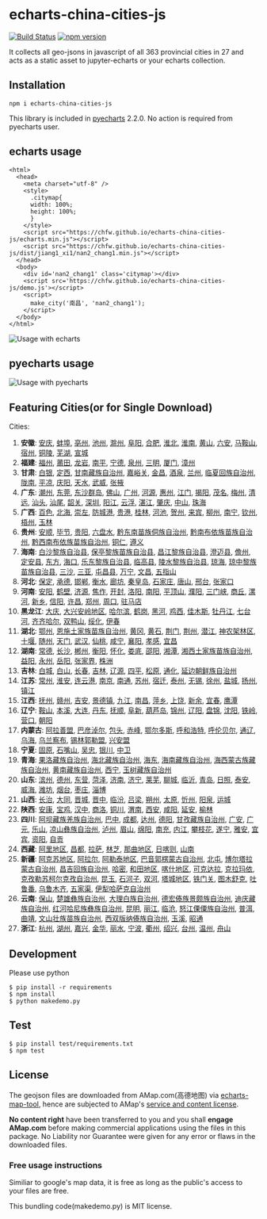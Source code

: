 # echarts-china-cities-js

[![Build Status](https://travis-ci.org/chfw/echarts-china-cities-js.svg?branch=master)](https://travis-ci.org/chfw/echarts-china-cities-js) [![npm version](https://badge.fury.io/js/echarts-china-cities-js.svg)](https://badge.fury.io/js/echarts-china-cities-js)

It collects all geo-jsons in javascript of all 363 provincial cities
in 27 and acts as a static asset to jupyter-echarts or your
echarts collection.

## Installation

```
npm i echarts-china-cities-js
```

This library is included in [pyecharts](https://github.com/chenjiandongx/pyecharts) 2.2.0. No action is required from pyecharts user.

## echarts usage

```
<html>
  <head>
    <meta charset="utf-8" />
	<style>
	  .citymap{
	  width: 100%;
	  height: 100%;
	  }
	</style>
  	<script src="https://chfw.github.io/echarts-china-cities-js/echarts.min.js"></script>
	<script src="https://chfw.github.io/echarts-china-cities-js/dist/jiang1_xi1/nan2_chang1.min.js"></script>
  </head>
  <body>
	<div id='nan2_chang1' class='citymap'></div>
	<script src='https://chfw.github.io/echarts-china-cities-js/demo.js'></script>
	<script>
	  make_city('南昌', 'nan2_chang1');
	</script>
  </body>
</html>
```

![Usage with echarts](https://chfw.github.io/echarts-china-cities-js/nanchang.png)

## pyecharts usage

![Usage with pyecharts](https://user-images.githubusercontent.com/4280312/29755070-9bc9ae70-8b89-11e7-9bf2-bec09cb5f1a1.png)

## Featuring Cities(or for Single Download)

Cities:
1. **安徽**:
[安庆](https://chfw.github.io/echarts-china-cities-js/dist/an1_hui1/an1_qing4.min.js), [蚌埠](https://chfw.github.io/echarts-china-cities-js/dist/an1_hui1/bang4_bu4.min.js), [亳州](https://chfw.github.io/echarts-china-cities-js/dist/an1_hui1/bo2_zhou1.min.js), [池州](https://chfw.github.io/echarts-china-cities-js/dist/an1_hui1/chi2_zhou1.min.js), [滁州](https://chfw.github.io/echarts-china-cities-js/dist/an1_hui1/chu2_zhou1.min.js), [阜阳](https://chfw.github.io/echarts-china-cities-js/dist/an1_hui1/fu4_yang2.min.js), [合肥](https://chfw.github.io/echarts-china-cities-js/dist/an1_hui1/he2_fei2.min.js), [淮北](https://chfw.github.io/echarts-china-cities-js/dist/an1_hui1/huai2_bei3.min.js), [淮南](https://chfw.github.io/echarts-china-cities-js/dist/an1_hui1/huai2_nan2.min.js), [黄山](https://chfw.github.io/echarts-china-cities-js/dist/an1_hui1/huang2_shan1.min.js), [六安](https://chfw.github.io/echarts-china-cities-js/dist/an1_hui1/liu4_an1.min.js), [马鞍山](https://chfw.github.io/echarts-china-cities-js/dist/an1_hui1/ma3_an1_shan1.min.js), [宿州](https://chfw.github.io/echarts-china-cities-js/dist/an1_hui1/su4_zhou1.min.js), [铜陵](https://chfw.github.io/echarts-china-cities-js/dist/an1_hui1/tong2_ling2.min.js), [芜湖](https://chfw.github.io/echarts-china-cities-js/dist/an1_hui1/wu2_hu2.min.js), [宣城](https://chfw.github.io/echarts-china-cities-js/dist/an1_hui1/xuan1_cheng2.min.js)
2. **福建**:
[福州](https://chfw.github.io/echarts-china-cities-js/dist/fu2_jian4/fu2_zhou1.min.js), [莆田](https://chfw.github.io/echarts-china-cities-js/dist/fu2_jian4/fu3_tian2.min.js), [龙岩](https://chfw.github.io/echarts-china-cities-js/dist/fu2_jian4/long2_yan2.min.js), [南平](https://chfw.github.io/echarts-china-cities-js/dist/fu2_jian4/nan2_ping2.min.js), [宁德](https://chfw.github.io/echarts-china-cities-js/dist/fu2_jian4/ning2_de2.min.js), [泉州](https://chfw.github.io/echarts-china-cities-js/dist/fu2_jian4/quan2_zhou1.min.js), [三明](https://chfw.github.io/echarts-china-cities-js/dist/fu2_jian4/san1_ming2.min.js), [厦门](https://chfw.github.io/echarts-china-cities-js/dist/fu2_jian4/sha4_men2.min.js), [漳州](https://chfw.github.io/echarts-china-cities-js/dist/fu2_jian4/zhang1_zhou1.min.js)
3. **甘肃**:
[白银](https://chfw.github.io/echarts-china-cities-js/dist/gan1_su4/bai2_yin2.min.js), [定西](https://chfw.github.io/echarts-china-cities-js/dist/gan1_su4/ding4_xi1.min.js), [甘南藏族自治州](https://chfw.github.io/echarts-china-cities-js/dist/gan1_su4/gan1_nan2_cang2_zu2_zi4_zhi4_zhou1.min.js), [嘉峪关](https://chfw.github.io/echarts-china-cities-js/dist/gan1_su4/jia1_yu4_guan1.min.js), [金昌](https://chfw.github.io/echarts-china-cities-js/dist/gan1_su4/jin1_chang1.min.js), [酒泉](https://chfw.github.io/echarts-china-cities-js/dist/gan1_su4/jiu3_quan2.min.js), [兰州](https://chfw.github.io/echarts-china-cities-js/dist/gan1_su4/lan2_zhou1.min.js), [临夏回族自治州](https://chfw.github.io/echarts-china-cities-js/dist/gan1_su4/lin2_xia4_hui2_zu2_zi4_zhi4_zhou1.min.js), [陇南](https://chfw.github.io/echarts-china-cities-js/dist/gan1_su4/long3_nan2.min.js), [平凉](https://chfw.github.io/echarts-china-cities-js/dist/gan1_su4/ping2_liang2.min.js), [庆阳](https://chfw.github.io/echarts-china-cities-js/dist/gan1_su4/qing4_yang2.min.js), [天水](https://chfw.github.io/echarts-china-cities-js/dist/gan1_su4/tian1_shui3.min.js), [武威](https://chfw.github.io/echarts-china-cities-js/dist/gan1_su4/wu3_wei1.min.js), [张掖](https://chfw.github.io/echarts-china-cities-js/dist/gan1_su4/zhang1_ye4.min.js)
4. **广东**:
[潮州](https://chfw.github.io/echarts-china-cities-js/dist/guang3_dong1/chao2_zhou1.min.js), [东莞](https://chfw.github.io/echarts-china-cities-js/dist/guang3_dong1/dong1_guan1.min.js), [东沙群岛](https://chfw.github.io/echarts-china-cities-js/dist/guang3_dong1/dong1_sha1_qun2_dao3.min.js), [佛山](https://chfw.github.io/echarts-china-cities-js/dist/guang3_dong1/fo2_shan1.min.js), [广州](https://chfw.github.io/echarts-china-cities-js/dist/guang3_dong1/guang3_zhou1.min.js), [河源](https://chfw.github.io/echarts-china-cities-js/dist/guang3_dong1/he2_yuan2.min.js), [惠州](https://chfw.github.io/echarts-china-cities-js/dist/guang3_dong1/hui4_zhou1.min.js), [江门](https://chfw.github.io/echarts-china-cities-js/dist/guang3_dong1/jiang1_men2.min.js), [揭阳](https://chfw.github.io/echarts-china-cities-js/dist/guang3_dong1/jie1_yang2.min.js), [茂名](https://chfw.github.io/echarts-china-cities-js/dist/guang3_dong1/mao4_ming2.min.js), [梅州](https://chfw.github.io/echarts-china-cities-js/dist/guang3_dong1/mei2_zhou1.min.js), [清远](https://chfw.github.io/echarts-china-cities-js/dist/guang3_dong1/qing1_yuan3.min.js), [汕头](https://chfw.github.io/echarts-china-cities-js/dist/guang3_dong1/shan4_tou2.min.js), [汕尾](https://chfw.github.io/echarts-china-cities-js/dist/guang3_dong1/shan4_wei3.min.js), [韶关](https://chfw.github.io/echarts-china-cities-js/dist/guang3_dong1/shao2_guan1.min.js), [深圳](https://chfw.github.io/echarts-china-cities-js/dist/guang3_dong1/shen1_zhen4.min.js), [阳江](https://chfw.github.io/echarts-china-cities-js/dist/guang3_dong1/yang2_jiang1.min.js), [云浮](https://chfw.github.io/echarts-china-cities-js/dist/guang3_dong1/yun2_fu2.min.js), [湛江](https://chfw.github.io/echarts-china-cities-js/dist/guang3_dong1/zhan4_jiang1.min.js), [肇庆](https://chfw.github.io/echarts-china-cities-js/dist/guang3_dong1/zhao4_qing4.min.js), [中山](https://chfw.github.io/echarts-china-cities-js/dist/guang3_dong1/zhong1_shan1.min.js), [珠海](https://chfw.github.io/echarts-china-cities-js/dist/guang3_dong1/zhu1_hai3.min.js)
5. **广西**:
[百色](https://chfw.github.io/echarts-china-cities-js/dist/guang3_xi1/bai3_se4.min.js), [北海](https://chfw.github.io/echarts-china-cities-js/dist/guang3_xi1/bei3_hai3.min.js), [崇左](https://chfw.github.io/echarts-china-cities-js/dist/guang3_xi1/chong2_zuo3.min.js), [防城港](https://chfw.github.io/echarts-china-cities-js/dist/guang3_xi1/fang2_cheng2_gang3.min.js), [贵港](https://chfw.github.io/echarts-china-cities-js/dist/guang3_xi1/gui4_gang3.min.js), [桂林](https://chfw.github.io/echarts-china-cities-js/dist/guang3_xi1/gui4_lin2.min.js), [河池](https://chfw.github.io/echarts-china-cities-js/dist/guang3_xi1/he2_chi2.min.js), [贺州](https://chfw.github.io/echarts-china-cities-js/dist/guang3_xi1/he4_zhou1.min.js), [来宾](https://chfw.github.io/echarts-china-cities-js/dist/guang3_xi1/lai2_bin1.min.js), [柳州](https://chfw.github.io/echarts-china-cities-js/dist/guang3_xi1/liu3_zhou1.min.js), [南宁](https://chfw.github.io/echarts-china-cities-js/dist/guang3_xi1/nan2_ning2.min.js), [钦州](https://chfw.github.io/echarts-china-cities-js/dist/guang3_xi1/qin1_zhou1.min.js), [梧州](https://chfw.github.io/echarts-china-cities-js/dist/guang3_xi1/wu2_zhou1.min.js), [玉林](https://chfw.github.io/echarts-china-cities-js/dist/guang3_xi1/yu4_lin2.min.js)
6. **贵州**:
[安顺](https://chfw.github.io/echarts-china-cities-js/dist/gui4_zhou1/an1_shun4.min.js), [毕节](https://chfw.github.io/echarts-china-cities-js/dist/gui4_zhou1/bi4_jie2.min.js), [贵阳](https://chfw.github.io/echarts-china-cities-js/dist/gui4_zhou1/gui4_yang2.min.js), [六盘水](https://chfw.github.io/echarts-china-cities-js/dist/gui4_zhou1/liu4_pan2_shui3.min.js), [黔东南苗族侗族自治州](https://chfw.github.io/echarts-china-cities-js/dist/gui4_zhou1/qian2_dong1_nan2_miao2_zu2_tong1_zu2_zi4_zhi4_zhou1.min.js), [黔南布依族苗族自治州](https://chfw.github.io/echarts-china-cities-js/dist/gui4_zhou1/qian2_nan2_bu4_yi1_zu2_miao2_zu2_zi4_zhi4_zhou1.min.js), [黔西南布依族苗族自治州](https://chfw.github.io/echarts-china-cities-js/dist/gui4_zhou1/qian2_xi1_nan2_bu4_yi1_zu2_miao2_zu2_zi4_zhi4_zhou1.min.js), [铜仁](https://chfw.github.io/echarts-china-cities-js/dist/gui4_zhou1/tong2_ren2.min.js), [遵义](https://chfw.github.io/echarts-china-cities-js/dist/gui4_zhou1/zun1_yi4.min.js)
7. **海南**:
[白沙黎族自治县](https://chfw.github.io/echarts-china-cities-js/dist/hai3_nan2/bai2_sha1_li2_zu2_zi4_zhi4_xian4.min.js), [保亭黎族苗族自治县](https://chfw.github.io/echarts-china-cities-js/dist/hai3_nan2/bao3_ting2_li2_zu2_miao2_zu2_zi4_zhi4_xian4.min.js), [昌江黎族自治县](https://chfw.github.io/echarts-china-cities-js/dist/hai3_nan2/chang1_jiang1_li2_zu2_zi4_zhi4_xian4.min.js), [澄迈县](https://chfw.github.io/echarts-china-cities-js/dist/hai3_nan2/cheng2_mai4_xian4.min.js), [儋州](https://chfw.github.io/echarts-china-cities-js/dist/hai3_nan2/dan1_zhou1.min.js), [定安县](https://chfw.github.io/echarts-china-cities-js/dist/hai3_nan2/ding4_an1_xian4.min.js), [东方](https://chfw.github.io/echarts-china-cities-js/dist/hai3_nan2/dong1_fang1.min.js), [海口](https://chfw.github.io/echarts-china-cities-js/dist/hai3_nan2/hai3_kou3.min.js), [乐东黎族自治县](https://chfw.github.io/echarts-china-cities-js/dist/hai3_nan2/le4_dong1_li2_zu2_zi4_zhi4_xian4.min.js), [临高县](https://chfw.github.io/echarts-china-cities-js/dist/hai3_nan2/lin2_gao1_xian4.min.js), [陵水黎族自治县](https://chfw.github.io/echarts-china-cities-js/dist/hai3_nan2/ling2_shui3_li2_zu2_zi4_zhi4_xian4.min.js), [琼海](https://chfw.github.io/echarts-china-cities-js/dist/hai3_nan2/qiong2_hai3.min.js), [琼中黎族苗族自治县](https://chfw.github.io/echarts-china-cities-js/dist/hai3_nan2/qiong2_zhong1_li2_zu2_miao2_zu2_zi4_zhi4_xian4.min.js), [三沙](https://chfw.github.io/echarts-china-cities-js/dist/hai3_nan2/san1_sha1.min.js), [三亚](https://chfw.github.io/echarts-china-cities-js/dist/hai3_nan2/san1_ya4.min.js), [屯昌县](https://chfw.github.io/echarts-china-cities-js/dist/hai3_nan2/tun2_chang1_xian4.min.js), [万宁](https://chfw.github.io/echarts-china-cities-js/dist/hai3_nan2/wan4_ning2.min.js), [文昌](https://chfw.github.io/echarts-china-cities-js/dist/hai3_nan2/wen2_chang1.min.js), [五指山](https://chfw.github.io/echarts-china-cities-js/dist/hai3_nan2/wu3_zhi3_shan1.min.js)
8. **河北**:
[保定](https://chfw.github.io/echarts-china-cities-js/dist/he2_bei3/bao3_ding4.min.js), [承德](https://chfw.github.io/echarts-china-cities-js/dist/he2_bei3/cheng2_de2.min.js), [邯郸](https://chfw.github.io/echarts-china-cities-js/dist/he2_bei3/han2_dan1.min.js), [衡水](https://chfw.github.io/echarts-china-cities-js/dist/he2_bei3/heng2_shui3.min.js), [廊坊](https://chfw.github.io/echarts-china-cities-js/dist/he2_bei3/lang2_fang1.min.js), [秦皇岛](https://chfw.github.io/echarts-china-cities-js/dist/he2_bei3/qin2_huang2_dao3.min.js), [石家庄](https://chfw.github.io/echarts-china-cities-js/dist/he2_bei3/shi2_jia1_zhuang1.min.js), [唐山](https://chfw.github.io/echarts-china-cities-js/dist/he2_bei3/tang2_shan1.min.js), [邢台](https://chfw.github.io/echarts-china-cities-js/dist/he2_bei3/xing2_tai2.min.js), [张家口](https://chfw.github.io/echarts-china-cities-js/dist/he2_bei3/zhang1_jia1_kou3.min.js)
9. **河南**:
[安阳](https://chfw.github.io/echarts-china-cities-js/dist/he2_nan2/an1_yang2.min.js), [鹤壁](https://chfw.github.io/echarts-china-cities-js/dist/he2_nan2/he4_bi4.min.js), [济源](https://chfw.github.io/echarts-china-cities-js/dist/he2_nan2/ji4_yuan2.min.js), [焦作](https://chfw.github.io/echarts-china-cities-js/dist/he2_nan2/jiao1_zuo4.min.js), [开封](https://chfw.github.io/echarts-china-cities-js/dist/he2_nan2/kai1_feng1.min.js), [洛阳](https://chfw.github.io/echarts-china-cities-js/dist/he2_nan2/luo4_yang2.min.js), [南阳](https://chfw.github.io/echarts-china-cities-js/dist/he2_nan2/nan2_yang2.min.js), [平顶山](https://chfw.github.io/echarts-china-cities-js/dist/he2_nan2/ping2_ding3_shan1.min.js), [濮阳](https://chfw.github.io/echarts-china-cities-js/dist/he2_nan2/pu2_yang2.min.js), [三门峡](https://chfw.github.io/echarts-china-cities-js/dist/he2_nan2/san1_men2_xia2.min.js), [商丘](https://chfw.github.io/echarts-china-cities-js/dist/he2_nan2/shang1_qiu1.min.js), [漯河](https://chfw.github.io/echarts-china-cities-js/dist/he2_nan2/ta4_he2.min.js), [新乡](https://chfw.github.io/echarts-china-cities-js/dist/he2_nan2/xin1_xiang1.min.js), [信阳](https://chfw.github.io/echarts-china-cities-js/dist/he2_nan2/xin4_yang2.min.js), [许昌](https://chfw.github.io/echarts-china-cities-js/dist/he2_nan2/xu3_chang1.min.js), [郑州](https://chfw.github.io/echarts-china-cities-js/dist/he2_nan2/zheng4_zhou1.min.js), [周口](https://chfw.github.io/echarts-china-cities-js/dist/he2_nan2/zhou1_kou3.min.js), [驻马店](https://chfw.github.io/echarts-china-cities-js/dist/he2_nan2/zhu4_ma3_dian4.min.js)
10. **黑龙江**:
[大庆](https://chfw.github.io/echarts-china-cities-js/dist/hei1_long2_jiang1/da4_qing4.min.js), [大兴安岭地区](https://chfw.github.io/echarts-china-cities-js/dist/hei1_long2_jiang1/da4_xing1_an1_ling2_di4_qu1.min.js), [哈尔滨](https://chfw.github.io/echarts-china-cities-js/dist/hei1_long2_jiang1/ha1_er3_bin1.min.js), [鹤岗](https://chfw.github.io/echarts-china-cities-js/dist/hei1_long2_jiang1/he4_gang3.min.js), [黑河](https://chfw.github.io/echarts-china-cities-js/dist/hei1_long2_jiang1/hei1_he2.min.js), [鸡西](https://chfw.github.io/echarts-china-cities-js/dist/hei1_long2_jiang1/ji1_xi1.min.js), [佳木斯](https://chfw.github.io/echarts-china-cities-js/dist/hei1_long2_jiang1/jia1_mu4_si1.min.js), [牡丹江](https://chfw.github.io/echarts-china-cities-js/dist/hei1_long2_jiang1/mu3_dan1_jiang1.min.js), [七台河](https://chfw.github.io/echarts-china-cities-js/dist/hei1_long2_jiang1/qi1_tai2_he2.min.js), [齐齐哈尔](https://chfw.github.io/echarts-china-cities-js/dist/hei1_long2_jiang1/qi2_qi2_ha1_er3.min.js), [双鸭山](https://chfw.github.io/echarts-china-cities-js/dist/hei1_long2_jiang1/shuang1_ya1_shan1.min.js), [绥化](https://chfw.github.io/echarts-china-cities-js/dist/hei1_long2_jiang1/sui1_hua4.min.js), [伊春](https://chfw.github.io/echarts-china-cities-js/dist/hei1_long2_jiang1/yi1_chun1.min.js)
11. **湖北**:
[鄂州](https://chfw.github.io/echarts-china-cities-js/dist/hu2_bei3/e4_zhou1.min.js), [恩施土家族苗族自治州](https://chfw.github.io/echarts-china-cities-js/dist/hu2_bei3/en1_shi1_tu3_jia1_zu2_miao2_zu2_zi4_zhi4_zhou1.min.js), [黄冈](https://chfw.github.io/echarts-china-cities-js/dist/hu2_bei3/huang2_gang1.min.js), [黄石](https://chfw.github.io/echarts-china-cities-js/dist/hu2_bei3/huang2_shi2.min.js), [荆门](https://chfw.github.io/echarts-china-cities-js/dist/hu2_bei3/jing1_men2.min.js), [荆州](https://chfw.github.io/echarts-china-cities-js/dist/hu2_bei3/jing1_zhou1.min.js), [潜江](https://chfw.github.io/echarts-china-cities-js/dist/hu2_bei3/qian2_jiang1.min.js), [神农架林区](https://chfw.github.io/echarts-china-cities-js/dist/hu2_bei3/shen2_nong2_jia4_lin2_qu1.min.js), [十堰](https://chfw.github.io/echarts-china-cities-js/dist/hu2_bei3/shi2_yan4.min.js), [随州](https://chfw.github.io/echarts-china-cities-js/dist/hu2_bei3/sui2_zhou1.min.js), [天门](https://chfw.github.io/echarts-china-cities-js/dist/hu2_bei3/tian1_men2.min.js), [武汉](https://chfw.github.io/echarts-china-cities-js/dist/hu2_bei3/wu3_han4.min.js), [仙桃](https://chfw.github.io/echarts-china-cities-js/dist/hu2_bei3/xian1_tao2.min.js), [咸宁](https://chfw.github.io/echarts-china-cities-js/dist/hu2_bei3/xian2_ning2.min.js), [襄阳](https://chfw.github.io/echarts-china-cities-js/dist/hu2_bei3/xiang1_yang2.min.js), [孝感](https://chfw.github.io/echarts-china-cities-js/dist/hu2_bei3/xiao4_gan3.min.js), [宜昌](https://chfw.github.io/echarts-china-cities-js/dist/hu2_bei3/yi2_chang1.min.js)
12. **湖南**:
[常德](https://chfw.github.io/echarts-china-cities-js/dist/hu2_nan2/chang2_de2.min.js), [长沙](https://chfw.github.io/echarts-china-cities-js/dist/hu2_nan2/chang2_sha1.min.js), [郴州](https://chfw.github.io/echarts-china-cities-js/dist/hu2_nan2/chen1_zhou1.min.js), [衡阳](https://chfw.github.io/echarts-china-cities-js/dist/hu2_nan2/heng2_yang2.min.js), [怀化](https://chfw.github.io/echarts-china-cities-js/dist/hu2_nan2/huai2_hua4.min.js), [娄底](https://chfw.github.io/echarts-china-cities-js/dist/hu2_nan2/lou2_di3.min.js), [邵阳](https://chfw.github.io/echarts-china-cities-js/dist/hu2_nan2/shao4_yang2.min.js), [湘潭](https://chfw.github.io/echarts-china-cities-js/dist/hu2_nan2/xiang1_tan2.min.js), [湘西土家族苗族自治州](https://chfw.github.io/echarts-china-cities-js/dist/hu2_nan2/xiang1_xi1_tu3_jia1_zu2_miao2_zu2_zi4_zhi4_zhou1.min.js), [益阳](https://chfw.github.io/echarts-china-cities-js/dist/hu2_nan2/yi4_yang2.min.js), [永州](https://chfw.github.io/echarts-china-cities-js/dist/hu2_nan2/yong3_zhou1.min.js), [岳阳](https://chfw.github.io/echarts-china-cities-js/dist/hu2_nan2/yue4_yang2.min.js), [张家界](https://chfw.github.io/echarts-china-cities-js/dist/hu2_nan2/zhang1_jia1_jie4.min.js), [株洲](https://chfw.github.io/echarts-china-cities-js/dist/hu2_nan2/zhu1_zhou1.min.js)
13. **吉林**:
[白城](https://chfw.github.io/echarts-china-cities-js/dist/ji2_lin2/bai2_cheng2.min.js), [白山](https://chfw.github.io/echarts-china-cities-js/dist/ji2_lin2/bai2_shan1.min.js), [长春](https://chfw.github.io/echarts-china-cities-js/dist/ji2_lin2/chang2_chun1.min.js), [吉林](https://chfw.github.io/echarts-china-cities-js/dist/ji2_lin2/ji2_lin2.min.js), [辽源](https://chfw.github.io/echarts-china-cities-js/dist/ji2_lin2/liao2_yuan2.min.js), [四平](https://chfw.github.io/echarts-china-cities-js/dist/ji2_lin2/si4_ping2.min.js), [松原](https://chfw.github.io/echarts-china-cities-js/dist/ji2_lin2/song1_yuan2.min.js), [通化](https://chfw.github.io/echarts-china-cities-js/dist/ji2_lin2/tong1_hua4.min.js), [延边朝鲜族自治州](https://chfw.github.io/echarts-china-cities-js/dist/ji2_lin2/yan2_bian1_zhao1_xian1_zu2_zi4_zhi4_zhou1.min.js)
14. **江苏**:
[常州](https://chfw.github.io/echarts-china-cities-js/dist/jiang1_su1/chang2_zhou1.min.js), [淮安](https://chfw.github.io/echarts-china-cities-js/dist/jiang1_su1/huai2_an1.min.js), [连云港](https://chfw.github.io/echarts-china-cities-js/dist/jiang1_su1/lian2_yun2_gang3.min.js), [南京](https://chfw.github.io/echarts-china-cities-js/dist/jiang1_su1/nan2_jing1.min.js), [南通](https://chfw.github.io/echarts-china-cities-js/dist/jiang1_su1/nan2_tong1.min.js), [苏州](https://chfw.github.io/echarts-china-cities-js/dist/jiang1_su1/su1_zhou1.min.js), [宿迁](https://chfw.github.io/echarts-china-cities-js/dist/jiang1_su1/su4_qian1.min.js), [泰州](https://chfw.github.io/echarts-china-cities-js/dist/jiang1_su1/tai4_zhou1.min.js), [无锡](https://chfw.github.io/echarts-china-cities-js/dist/jiang1_su1/wu2_xi2.min.js), [徐州](https://chfw.github.io/echarts-china-cities-js/dist/jiang1_su1/xu2_zhou1.min.js), [盐城](https://chfw.github.io/echarts-china-cities-js/dist/jiang1_su1/yan2_cheng2.min.js), [扬州](https://chfw.github.io/echarts-china-cities-js/dist/jiang1_su1/yang2_zhou1.min.js), [镇江](https://chfw.github.io/echarts-china-cities-js/dist/jiang1_su1/zhen4_jiang1.min.js)
15. **江西**:
[抚州](https://chfw.github.io/echarts-china-cities-js/dist/jiang1_xi1/fu3_zhou1.min.js), [赣州](https://chfw.github.io/echarts-china-cities-js/dist/jiang1_xi1/gan4_zhou1.min.js), [吉安](https://chfw.github.io/echarts-china-cities-js/dist/jiang1_xi1/ji2_an1.min.js), [景德镇](https://chfw.github.io/echarts-china-cities-js/dist/jiang1_xi1/jing3_de2_zhen4.min.js), [九江](https://chfw.github.io/echarts-china-cities-js/dist/jiang1_xi1/jiu3_jiang1.min.js), [南昌](https://chfw.github.io/echarts-china-cities-js/dist/jiang1_xi1/nan2_chang1.min.js), [萍乡](https://chfw.github.io/echarts-china-cities-js/dist/jiang1_xi1/ping2_xiang1.min.js), [上饶](https://chfw.github.io/echarts-china-cities-js/dist/jiang1_xi1/shang4_rao2.min.js), [新余](https://chfw.github.io/echarts-china-cities-js/dist/jiang1_xi1/xin1_yu2.min.js), [宜春](https://chfw.github.io/echarts-china-cities-js/dist/jiang1_xi1/yi2_chun1.min.js), [鹰潭](https://chfw.github.io/echarts-china-cities-js/dist/jiang1_xi1/ying1_tan2.min.js)
16. **辽宁**:
[鞍山](https://chfw.github.io/echarts-china-cities-js/dist/liao2_ning2/an1_shan1.min.js), [本溪](https://chfw.github.io/echarts-china-cities-js/dist/liao2_ning2/ben3_xi1.min.js), [大连](https://chfw.github.io/echarts-china-cities-js/dist/liao2_ning2/da4_lian2.min.js), [丹东](https://chfw.github.io/echarts-china-cities-js/dist/liao2_ning2/dan1_dong1.min.js), [抚顺](https://chfw.github.io/echarts-china-cities-js/dist/liao2_ning2/fu3_shun4.min.js), [阜新](https://chfw.github.io/echarts-china-cities-js/dist/liao2_ning2/fu4_xin1.min.js), [葫芦岛](https://chfw.github.io/echarts-china-cities-js/dist/liao2_ning2/hu2_lu2_dao3.min.js), [锦州](https://chfw.github.io/echarts-china-cities-js/dist/liao2_ning2/jin3_zhou1.min.js), [辽阳](https://chfw.github.io/echarts-china-cities-js/dist/liao2_ning2/liao2_yang2.min.js), [盘锦](https://chfw.github.io/echarts-china-cities-js/dist/liao2_ning2/pan2_jin3.min.js), [沈阳](https://chfw.github.io/echarts-china-cities-js/dist/liao2_ning2/shen3_yang2.min.js), [铁岭](https://chfw.github.io/echarts-china-cities-js/dist/liao2_ning2/tie3_ling2.min.js), [营口](https://chfw.github.io/echarts-china-cities-js/dist/liao2_ning2/ying2_kou3.min.js), [朝阳](https://chfw.github.io/echarts-china-cities-js/dist/liao2_ning2/zhao1_yang2.min.js)
17. **内蒙古**:
[阿拉善盟](https://chfw.github.io/echarts-china-cities-js/dist/nei4_meng2_gu3/a1_la1_shan4_meng2.min.js), [巴彦淖尔](https://chfw.github.io/echarts-china-cities-js/dist/nei4_meng2_gu3/ba1_yan4_nao4_er3.min.js), [包头](https://chfw.github.io/echarts-china-cities-js/dist/nei4_meng2_gu3/bao1_tou2.min.js), [赤峰](https://chfw.github.io/echarts-china-cities-js/dist/nei4_meng2_gu3/chi4_feng1.min.js), [鄂尔多斯](https://chfw.github.io/echarts-china-cities-js/dist/nei4_meng2_gu3/e4_er3_duo1_si1.min.js), [呼和浩特](https://chfw.github.io/echarts-china-cities-js/dist/nei4_meng2_gu3/hu1_he2_hao4_te4.min.js), [呼伦贝尔](https://chfw.github.io/echarts-china-cities-js/dist/nei4_meng2_gu3/hu1_lun2_bei4_er3.min.js), [通辽](https://chfw.github.io/echarts-china-cities-js/dist/nei4_meng2_gu3/tong1_liao2.min.js), [乌海](https://chfw.github.io/echarts-china-cities-js/dist/nei4_meng2_gu3/wu1_hai3.min.js), [乌兰察布](https://chfw.github.io/echarts-china-cities-js/dist/nei4_meng2_gu3/wu1_lan2_cha2_bu4.min.js), [锡林郭勒盟](https://chfw.github.io/echarts-china-cities-js/dist/nei4_meng2_gu3/xi2_lin2_guo1_le4_meng2.min.js), [兴安盟](https://chfw.github.io/echarts-china-cities-js/dist/nei4_meng2_gu3/xing1_an1_meng2.min.js)
18. **宁夏**:
[固原](https://chfw.github.io/echarts-china-cities-js/dist/ning2_xia4/gu4_yuan2.min.js), [石嘴山](https://chfw.github.io/echarts-china-cities-js/dist/ning2_xia4/shi2_zui3_shan1.min.js), [吴忠](https://chfw.github.io/echarts-china-cities-js/dist/ning2_xia4/wu2_zhong1.min.js), [银川](https://chfw.github.io/echarts-china-cities-js/dist/ning2_xia4/yin2_chuan1.min.js), [中卫](https://chfw.github.io/echarts-china-cities-js/dist/ning2_xia4/zhong1_wei4.min.js)
19. **青海**:
[果洛藏族自治州](https://chfw.github.io/echarts-china-cities-js/dist/qing1_hai3/guo3_luo4_cang2_zu2_zi4_zhi4_zhou1.min.js), [海北藏族自治州](https://chfw.github.io/echarts-china-cities-js/dist/qing1_hai3/hai3_bei3_cang2_zu2_zi4_zhi4_zhou1.min.js), [海东](https://chfw.github.io/echarts-china-cities-js/dist/qing1_hai3/hai3_dong1.min.js), [海南藏族自治州](https://chfw.github.io/echarts-china-cities-js/dist/qing1_hai3/hai3_nan2_cang2_zu2_zi4_zhi4_zhou1.min.js), [海西蒙古族藏族自治州](https://chfw.github.io/echarts-china-cities-js/dist/qing1_hai3/hai3_xi1_meng2_gu3_zu2_cang2_zu2_zi4_zhi4_zhou1.min.js), [黄南藏族自治州](https://chfw.github.io/echarts-china-cities-js/dist/qing1_hai3/huang2_nan2_cang2_zu2_zi4_zhi4_zhou1.min.js), [西宁](https://chfw.github.io/echarts-china-cities-js/dist/qing1_hai3/xi1_ning2.min.js), [玉树藏族自治州](https://chfw.github.io/echarts-china-cities-js/dist/qing1_hai3/yu4_shu4_cang2_zu2_zi4_zhi4_zhou1.min.js)
20. **山东**:
[滨州](https://chfw.github.io/echarts-china-cities-js/dist/shan1_dong1/bin1_zhou1.min.js), [德州](https://chfw.github.io/echarts-china-cities-js/dist/shan1_dong1/de2_zhou1.min.js), [东营](https://chfw.github.io/echarts-china-cities-js/dist/shan1_dong1/dong1_ying2.min.js), [菏泽](https://chfw.github.io/echarts-china-cities-js/dist/shan1_dong1/he2_ze2.min.js), [济南](https://chfw.github.io/echarts-china-cities-js/dist/shan1_dong1/ji4_nan2.min.js), [济宁](https://chfw.github.io/echarts-china-cities-js/dist/shan1_dong1/ji4_ning2.min.js), [莱芜](https://chfw.github.io/echarts-china-cities-js/dist/shan1_dong1/lai2_wu2.min.js), [聊城](https://chfw.github.io/echarts-china-cities-js/dist/shan1_dong1/liao2_cheng2.min.js), [临沂](https://chfw.github.io/echarts-china-cities-js/dist/shan1_dong1/lin2_yi2.min.js), [青岛](https://chfw.github.io/echarts-china-cities-js/dist/shan1_dong1/qing1_dao3.min.js), [日照](https://chfw.github.io/echarts-china-cities-js/dist/shan1_dong1/ri4_zhao4.min.js), [泰安](https://chfw.github.io/echarts-china-cities-js/dist/shan1_dong1/tai4_an1.min.js), [威海](https://chfw.github.io/echarts-china-cities-js/dist/shan1_dong1/wei1_hai3.min.js), [潍坊](https://chfw.github.io/echarts-china-cities-js/dist/shan1_dong1/wei2_fang1.min.js), [烟台](https://chfw.github.io/echarts-china-cities-js/dist/shan1_dong1/yan1_tai2.min.js), [枣庄](https://chfw.github.io/echarts-china-cities-js/dist/shan1_dong1/zao3_zhuang1.min.js), [淄博](https://chfw.github.io/echarts-china-cities-js/dist/shan1_dong1/zi1_bo2.min.js)
21. **山西**:
[长治](https://chfw.github.io/echarts-china-cities-js/dist/shan1_xi1/chang2_zhi4.min.js), [大同](https://chfw.github.io/echarts-china-cities-js/dist/shan1_xi1/da4_tong2.min.js), [晋城](https://chfw.github.io/echarts-china-cities-js/dist/shan1_xi1/jin4_cheng2.min.js), [晋中](https://chfw.github.io/echarts-china-cities-js/dist/shan1_xi1/jin4_zhong1.min.js), [临汾](https://chfw.github.io/echarts-china-cities-js/dist/shan1_xi1/lin2_fen2.min.js), [吕梁](https://chfw.github.io/echarts-china-cities-js/dist/shan1_xi1/lv3_liang2.min.js), [朔州](https://chfw.github.io/echarts-china-cities-js/dist/shan1_xi1/shuo4_zhou1.min.js), [太原](https://chfw.github.io/echarts-china-cities-js/dist/shan1_xi1/tai4_yuan2.min.js), [忻州](https://chfw.github.io/echarts-china-cities-js/dist/shan1_xi1/xin1_zhou1.min.js), [阳泉](https://chfw.github.io/echarts-china-cities-js/dist/shan1_xi1/yang2_quan2.min.js), [运城](https://chfw.github.io/echarts-china-cities-js/dist/shan1_xi1/yun4_cheng2.min.js)
22. **陕西**:
[安康](https://chfw.github.io/echarts-china-cities-js/dist/shan3_xi1/an1_kang1.min.js), [宝鸡](https://chfw.github.io/echarts-china-cities-js/dist/shan3_xi1/bao3_ji1.min.js), [汉中](https://chfw.github.io/echarts-china-cities-js/dist/shan3_xi1/han4_zhong1.min.js), [商洛](https://chfw.github.io/echarts-china-cities-js/dist/shan3_xi1/shang1_luo4.min.js), [铜川](https://chfw.github.io/echarts-china-cities-js/dist/shan3_xi1/tong2_chuan1.min.js), [渭南](https://chfw.github.io/echarts-china-cities-js/dist/shan3_xi1/wei4_nan2.min.js), [西安](https://chfw.github.io/echarts-china-cities-js/dist/shan3_xi1/xi1_an1.min.js), [咸阳](https://chfw.github.io/echarts-china-cities-js/dist/shan3_xi1/xian2_yang2.min.js), [延安](https://chfw.github.io/echarts-china-cities-js/dist/shan3_xi1/yan2_an1.min.js), [榆林](https://chfw.github.io/echarts-china-cities-js/dist/shan3_xi1/yu2_lin2.min.js)
23. **四川**:
[阿坝藏族羌族自治州](https://chfw.github.io/echarts-china-cities-js/dist/si4_chuan1/a1_ba4_cang2_zu2_qiang1_zu2_zi4_zhi4_zhou1.min.js), [巴中](https://chfw.github.io/echarts-china-cities-js/dist/si4_chuan1/ba1_zhong1.min.js), [成都](https://chfw.github.io/echarts-china-cities-js/dist/si4_chuan1/cheng2_du1.min.js), [达州](https://chfw.github.io/echarts-china-cities-js/dist/si4_chuan1/da2_zhou1.min.js), [德阳](https://chfw.github.io/echarts-china-cities-js/dist/si4_chuan1/de2_yang2.min.js), [甘孜藏族自治州](https://chfw.github.io/echarts-china-cities-js/dist/si4_chuan1/gan1_zi1_cang2_zu2_zi4_zhi4_zhou1.min.js), [广安](https://chfw.github.io/echarts-china-cities-js/dist/si4_chuan1/guang3_an1.min.js), [广元](https://chfw.github.io/echarts-china-cities-js/dist/si4_chuan1/guang3_yuan2.min.js), [乐山](https://chfw.github.io/echarts-china-cities-js/dist/si4_chuan1/le4_shan1.min.js), [凉山彝族自治州](https://chfw.github.io/echarts-china-cities-js/dist/si4_chuan1/liang2_shan1_yi2_zu2_zi4_zhi4_zhou1.min.js), [泸州](https://chfw.github.io/echarts-china-cities-js/dist/si4_chuan1/lu2_zhou1.min.js), [眉山](https://chfw.github.io/echarts-china-cities-js/dist/si4_chuan1/mei2_shan1.min.js), [绵阳](https://chfw.github.io/echarts-china-cities-js/dist/si4_chuan1/mian2_yang2.min.js), [南充](https://chfw.github.io/echarts-china-cities-js/dist/si4_chuan1/nan2_chong1.min.js), [内江](https://chfw.github.io/echarts-china-cities-js/dist/si4_chuan1/nei4_jiang1.min.js), [攀枝花](https://chfw.github.io/echarts-china-cities-js/dist/si4_chuan1/pan1_zhi1_hua1.min.js), [遂宁](https://chfw.github.io/echarts-china-cities-js/dist/si4_chuan1/sui4_ning2.min.js), [雅安](https://chfw.github.io/echarts-china-cities-js/dist/si4_chuan1/ya3_an1.min.js), [宜宾](https://chfw.github.io/echarts-china-cities-js/dist/si4_chuan1/yi2_bin1.min.js), [资阳](https://chfw.github.io/echarts-china-cities-js/dist/si4_chuan1/zi1_yang2.min.js), [自贡](https://chfw.github.io/echarts-china-cities-js/dist/si4_chuan1/zi4_gong4.min.js)
24. **西藏**:
[阿里地区](https://chfw.github.io/echarts-china-cities-js/dist/xi1_cang2/a1_li3_di4_qu1.min.js), [昌都](https://chfw.github.io/echarts-china-cities-js/dist/xi1_cang2/chang1_du1.min.js), [拉萨](https://chfw.github.io/echarts-china-cities-js/dist/xi1_cang2/la1_sa4.min.js), [林芝](https://chfw.github.io/echarts-china-cities-js/dist/xi1_cang2/lin2_zhi1.min.js), [那曲地区](https://chfw.github.io/echarts-china-cities-js/dist/xi1_cang2/na4_qu1_di4_qu1.min.js), [日喀则](https://chfw.github.io/echarts-china-cities-js/dist/xi1_cang2/ri4_ka1_ze2.min.js), [山南](https://chfw.github.io/echarts-china-cities-js/dist/xi1_cang2/shan1_nan2.min.js)
25. **新疆**:
[阿克苏地区](https://chfw.github.io/echarts-china-cities-js/dist/xin1_jiang1/a1_ke4_su1_di4_qu1.min.js), [阿拉尔](https://chfw.github.io/echarts-china-cities-js/dist/xin1_jiang1/a1_la1_er3.min.js), [阿勒泰地区](https://chfw.github.io/echarts-china-cities-js/dist/xin1_jiang1/a1_le4_tai4_di4_qu1.min.js), [巴音郭楞蒙古自治州](https://chfw.github.io/echarts-china-cities-js/dist/xin1_jiang1/ba1_yin1_guo1_leng2_meng2_gu3_zi4_zhi4_zhou1.min.js), [北屯](https://chfw.github.io/echarts-china-cities-js/dist/xin1_jiang1/bei3_tun2.min.js), [博尔塔拉蒙古自治州](https://chfw.github.io/echarts-china-cities-js/dist/xin1_jiang1/bo2_er3_ta3_la1_meng2_gu3_zi4_zhi4_zhou1.min.js), [昌吉回族自治州](https://chfw.github.io/echarts-china-cities-js/dist/xin1_jiang1/chang1_ji2_hui2_zu2_zi4_zhi4_zhou1.min.js), [哈密](https://chfw.github.io/echarts-china-cities-js/dist/xin1_jiang1/ha1_mi4.min.js), [和田地区](https://chfw.github.io/echarts-china-cities-js/dist/xin1_jiang1/he2_tian2_di4_qu1.min.js), [喀什地区](https://chfw.github.io/echarts-china-cities-js/dist/xin1_jiang1/ka1_shi2_di4_qu1.min.js), [可克达拉](https://chfw.github.io/echarts-china-cities-js/dist/xin1_jiang1/ke3_ke4_da2_la1.min.js), [克拉玛依](https://chfw.github.io/echarts-china-cities-js/dist/xin1_jiang1/ke4_la1_ma3_yi1.min.js), [克孜勒苏柯尔克孜自治州](https://chfw.github.io/echarts-china-cities-js/dist/xin1_jiang1/ke4_zi1_le4_su1_ke1_er3_ke4_zi1_zi4_zhi4_zhou1.min.js), [昆玉](https://chfw.github.io/echarts-china-cities-js/dist/xin1_jiang1/kun1_yu4.min.js), [石河子](https://chfw.github.io/echarts-china-cities-js/dist/xin1_jiang1/shi2_he2_zi3.min.js), [双河](https://chfw.github.io/echarts-china-cities-js/dist/xin1_jiang1/shuang1_he2.min.js), [塔城地区](https://chfw.github.io/echarts-china-cities-js/dist/xin1_jiang1/ta3_cheng2_di4_qu1.min.js), [铁门关](https://chfw.github.io/echarts-china-cities-js/dist/xin1_jiang1/tie3_men2_guan1.min.js), [图木舒克](https://chfw.github.io/echarts-china-cities-js/dist/xin1_jiang1/tu2_mu4_shu1_ke4.min.js), [吐鲁番](https://chfw.github.io/echarts-china-cities-js/dist/xin1_jiang1/tu3_lu3_fan1.min.js), [乌鲁木齐](https://chfw.github.io/echarts-china-cities-js/dist/xin1_jiang1/wu1_lu3_mu4_qi2.min.js), [五家渠](https://chfw.github.io/echarts-china-cities-js/dist/xin1_jiang1/wu3_jia1_qu2.min.js), [伊犁哈萨克自治州](https://chfw.github.io/echarts-china-cities-js/dist/xin1_jiang1/yi1_li2_ha1_sa4_ke4_zi4_zhi4_zhou1.min.js)
26. **云南**:
[保山](https://chfw.github.io/echarts-china-cities-js/dist/yun2_nan2/bao3_shan1.min.js), [楚雄彝族自治州](https://chfw.github.io/echarts-china-cities-js/dist/yun2_nan2/chu3_xiong2_yi2_zu2_zi4_zhi4_zhou1.min.js), [大理白族自治州](https://chfw.github.io/echarts-china-cities-js/dist/yun2_nan2/da4_li3_bai2_zu2_zi4_zhi4_zhou1.min.js), [德宏傣族景颇族自治州](https://chfw.github.io/echarts-china-cities-js/dist/yun2_nan2/de2_hong2_dai3_zu2_jing3_po3_zu2_zi4_zhi4_zhou1.min.js), [迪庆藏族自治州](https://chfw.github.io/echarts-china-cities-js/dist/yun2_nan2/di2_qing4_cang2_zu2_zi4_zhi4_zhou1.min.js), [红河哈尼族彝族自治州](https://chfw.github.io/echarts-china-cities-js/dist/yun2_nan2/hong2_he2_ha1_ni2_zu2_yi2_zu2_zi4_zhi4_zhou1.min.js), [昆明](https://chfw.github.io/echarts-china-cities-js/dist/yun2_nan2/kun1_ming2.min.js), [丽江](https://chfw.github.io/echarts-china-cities-js/dist/yun2_nan2/li4_jiang1.min.js), [临沧](https://chfw.github.io/echarts-china-cities-js/dist/yun2_nan2/lin2_cang1.min.js), [怒江傈僳族自治州](https://chfw.github.io/echarts-china-cities-js/dist/yun2_nan2/nu4_jiang1_li4_su4_zu2_zi4_zhi4_zhou1.min.js), [普洱](https://chfw.github.io/echarts-china-cities-js/dist/yun2_nan2/pu3_er3.min.js), [曲靖](https://chfw.github.io/echarts-china-cities-js/dist/yun2_nan2/qu1_jing4.min.js), [文山壮族苗族自治州](https://chfw.github.io/echarts-china-cities-js/dist/yun2_nan2/wen2_shan1_zhuang4_zu2_miao2_zu2_zi4_zhi4_zhou1.min.js), [西双版纳傣族自治州](https://chfw.github.io/echarts-china-cities-js/dist/yun2_nan2/xi1_shuang1_ban3_na4_dai3_zu2_zi4_zhi4_zhou1.min.js), [玉溪](https://chfw.github.io/echarts-china-cities-js/dist/yun2_nan2/yu4_xi1.min.js), [昭通](https://chfw.github.io/echarts-china-cities-js/dist/yun2_nan2/zhao1_tong1.min.js)
27. **浙江**:
[杭州](https://chfw.github.io/echarts-china-cities-js/dist/zhe4_jiang1/hang2_zhou1.min.js), [湖州](https://chfw.github.io/echarts-china-cities-js/dist/zhe4_jiang1/hu2_zhou1.min.js), [嘉兴](https://chfw.github.io/echarts-china-cities-js/dist/zhe4_jiang1/jia1_xing1.min.js), [金华](https://chfw.github.io/echarts-china-cities-js/dist/zhe4_jiang1/jin1_hua2.min.js), [丽水](https://chfw.github.io/echarts-china-cities-js/dist/zhe4_jiang1/li4_shui3.min.js), [宁波](https://chfw.github.io/echarts-china-cities-js/dist/zhe4_jiang1/ning2_bo1.min.js), [衢州](https://chfw.github.io/echarts-china-cities-js/dist/zhe4_jiang1/qu2_zhou1.min.js), [绍兴](https://chfw.github.io/echarts-china-cities-js/dist/zhe4_jiang1/shao4_xing1.min.js), [台州](https://chfw.github.io/echarts-china-cities-js/dist/zhe4_jiang1/tai2_zhou1.min.js), [温州](https://chfw.github.io/echarts-china-cities-js/dist/zhe4_jiang1/wen1_zhou1.min.js), [舟山](https://chfw.github.io/echarts-china-cities-js/dist/zhe4_jiang1/zhou1_shan1.min.js)


## Development


Please use python

```shell
$ pip install -r requirements
$ npm install
$ python makedemo.py
```

## Test

```shell
$ pip install test/requirements.txt
$ npm test
```

## License

The geojson files are downloaded from AMap.com(高德地图) via [echarts-map-tool](http://ecomfe.github.io/echarts-map-tool/),
hence are subjected to AMap's [service and content license](https://lbs.amap.com/home/terms/).

**No content right** have been transferred to you and you shall **engage AMap.com** before
making commercial applications using the files in this package. No Liability nor Guarantee were
given for any error or flaws in the downloaded files.

### Free usage instructions

Similiar to google's map data, it is free as long as the public's access to your files
are free. 

This bundling code(makedemo.py) is MIT license.

